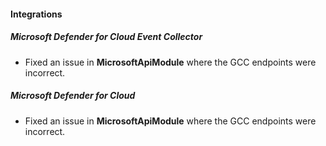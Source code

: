 
#### Integrations

##### Microsoft Defender for Cloud Event Collector

- Fixed an issue in **MicrosoftApiModule** where the GCC endpoints were incorrect.

##### Microsoft Defender for Cloud

- Fixed an issue in **MicrosoftApiModule** where the GCC endpoints were incorrect.
